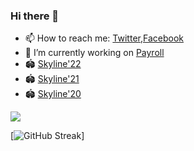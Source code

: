 ### Hi there 👋

<!--
**frontlook-admin/frontlook-admin** is a ✨ _special_ ✨ repository because its `README.md` (this file) appears on your GitHub profile.

Here are some ideas to get you started:

- 🔭 I’m currently working on ...
- 🌱 I’m currently learning ...
- 👯 I’m looking to collaborate on ...
- 🤔 I’m looking for help with ...
- 💬 Ask me about ...
- 📫 How to reach me: ...
- 😄 Pronouns: ...
- ⚡ Fun fact: ...


[![](https://github-readme-stats.vercel.app/api?username=emeraldsoff&show_icons=true&theme=dark)](https://github.com/emeraldsoff)
-->
- 📫 How to reach me: [Twitter](https://twitter.com/devc101),[Facebook](https://facebook.com/devc100)
- 🔭 I’m currently working on [Payroll](https://github.com/frontlook-admin/payrollDPS)
- 🏟 [Skyline'22](https://skyline.github.com/frontlook-admin/2022)
- 🏟 [Skyline'21](https://skyline.github.com/frontlook-admin/2021)
- 🏟 [Skyline'20](https://skyline.github.com/frontlook-admin/2020)

[![](https://github-readme-stats.vercel.app/api?username=frontlook-admin&count_private=true&show_icons=true&theme=dark)](https://github.com/frontlook-admin)

[![GitHub Streak](https://streak-stats.demolab.com?user=frontlook-admin&theme=dark&fire=DD2727&sideNums=1982DD&currStreakNum=FF1854&sideLabels=01C658&dates=8EB0DD&currStreakLabel=07C3DD)]
